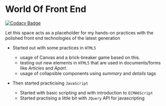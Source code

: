 # World Of Front End

[![Codacy Badge](https://api.codacy.com/project/badge/Grade/9053f084956d4d97a180bee975a1dc98)](https://app.codacy.com/app/Vignesh-Durairaj/World-Of-Front-End?utm_source=github.com&utm_medium=referral&utm_content=Vignesh-Durairaj/World-Of-Front-End&utm_campaign=Badge_Grade_Dashboard)

Let this space acts as a placeholder for my hands-on practices with the polished front end technologies of the latest generation

* Started out with some practices in `HTML5`
  * usage of Canvas and a brick-breaker game based on this.
  * testing out new elements in `HTML5` that are used in documents/forms like *Articles* and *Apart*.
  * usage of collapsible components using *summary* and *details* tags

* Then started practicising `JavaScript`
  * Started with basic scripting and with introduction to `ECMA6Script`
  * Started practising a little bit with `JQuery` API for javascripting
